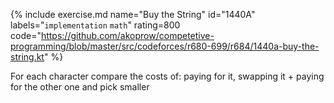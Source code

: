 {% include exercise.md name="Buy the String" id="1440A" labels="`implementation` `math`" rating=800
   code="https://github.com/akoprow/competetive-programming/blob/master/src/codeforces/r680-699/r684/1440a-buy-the-string.kt" %}

For each character compare the costs of: paying for it, swapping it + paying for the other one and pick smaller
